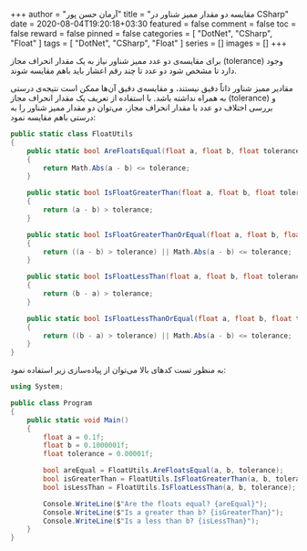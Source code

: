 +++
author = "آرمان حسن پور"
title = "مقایسه دو مقدار ممیز شناور در CSharp" 
date = 2020-08-04T19:20:18+03:30
featured = false
comment = false
toc = false
reward = false
pinned = false
categories = [
	"DotNet", "CSharp", "Float"
]
tags = [
    "DotNet", "CSharp", "Float"
]
series = []
images = []
+++

برای مقایسه‌ی دو عدد ممیز شناور نیاز به یک مقدار انحراف مجاز (tolerance) وجود دارد تا مشخص شود دو عدد تا چند رقم اعشار باید باهم مقایسه شوند.
<!--more-->
مقادیر ممیز شناور ذاتاً دقیق نیستند، و مقایسه‌ی دقیق آن‌ها ممکن است نتیجه‌ی درستی به همراه نداشته باشد. با استفاده از تعریف یک مقدار انحراف مجاز (tolerance) و بررسی اختلاف دو عدد با مقدار انحراف مجاز، می‌توان دو مقدار ممیز شناور را به درستی باهم مقایسه نمود:
```csharp
public static class FloatUtils
{
    public static bool AreFloatsEqual(float a, float b, float tolerance)
    {
        return Math.Abs(a - b) <= tolerance;
    }

    public static bool IsFloatGreaterThan(float a, float b, float tolerance)
    {
        return (a - b) > tolerance;
    }

    public static bool IsFloatGreaterThanOrEqual(float a, float b, float tolerance)
    {
        return ((a - b) > tolerance) || Math.Abs(a - b) <= tolerance;
    }

    public static bool IsFloatLessThan(float a, float b, float tolerance)
    {
        return (b - a) > tolerance;
    }

    public static bool IsFloatLessThanOrEqual(float a, float b, float tolerance)
    {
        return ((b - a) > tolerance) || Math.Abs(a - b) <= tolerance;
    }
}
```

به منظور تست کدهای بالا می‌توان از پیاده‌سازی زیر استفاده نمود:
```csharp
using System;

public class Program
{
    public static void Main()
    {
        float a = 0.1f;
        float b = 0.1000001f;
        float tolerance = 0.00001f;

        bool areEqual = FloatUtils.AreFloatsEqual(a, b, tolerance);
        bool isGreaterThan = FloatUtils.IsFloatGreaterThan(a, b, tolerance);
        bool isLessThan = FloatUtils.IsFloatLessThan(a, b, tolerance);

        Console.WriteLine($"Are the floats equal? {areEqual}");
        Console.WriteLine($"Is a greater than b? {isGreaterThan}");
        Console.WriteLine($"Is a less than b? {isLessThan}");
    }
}
```